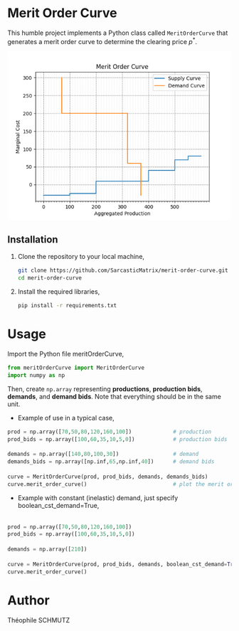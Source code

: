 # Merit Order Curve

This humble project implements a Python class called `MeritOrderCurve` that generates a merit order curve to determine the clearing price $p^*$.

<img src="image.png" alt="image" >

## Installation

1. Clone the repository to your local machine,
   ```bash
   git clone https://github.com/SarcasticMatrix/merit-order-curve.git
   cd merit-order-curve
   ```

2. Install the required libraries,
   ```bash
   pip install -r requirements.txt
   ```

# Usage

Import the Python file meritOrderCurve,
```python
from meritOrderCurve import MeritOrderCurve
import numpy as np
```
Then, create `np.array` representing **productions**, **production bids**, **demands**, and **demand bids**. Note that everything should be in the same unit.

- Example of use in a typical case, 
```python
prod = np.array([70,50,80,120,160,100])             # production
prod_bids = np.array([100,60,35,10,5,0])            # production bids

demands = np.array([140,80,100,30])                 # demand
demands_bids = np.array([np.inf,65,np.inf,40])      # demand bids

curve = MeritOrderCurve(prod, prod_bids, demands, demands_bids)
curve.merit_order_curve()                           # plot the merit order curve
```

- Example with constant (inelastic) demand, just specify boolean_cst_demand=True,
```python

prod = np.array([70,50,80,120,160,100])
prod_bids = np.array([100,60,35,10,5,0])

demands = np.array([210])

curve = MeritOrderCurve(prod, prod_bids, demands, boolean_cst_demand=True)
curve.merit_order_curve()
```

# Author
Théophile SCHMUTZ